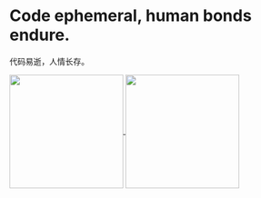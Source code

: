# Code ephemeral, human bonds endure.

代码易逝，人情长存。

<a href="https://github.com/GilbertJin/GilbertJin">
<img height=200 align="center" src="https://github-readme-stats-lucis-urbes-projects.vercel.app/api?username=LucisUrbe&show_icons=true&rank_icon=github&theme=ambient_gradient" />
</a>
<a href="https://github.com/GilbertJin/GilbertJin">
<img height=200 align="center" src="https://github-readme-stats-lucis-urbes-projects.vercel.app/api/top-langs/?username=LucisUrbe&layout=compact&exclude_repo=go_to_lab,github-readme-stats&theme=react&card_width=280" />
</a>
